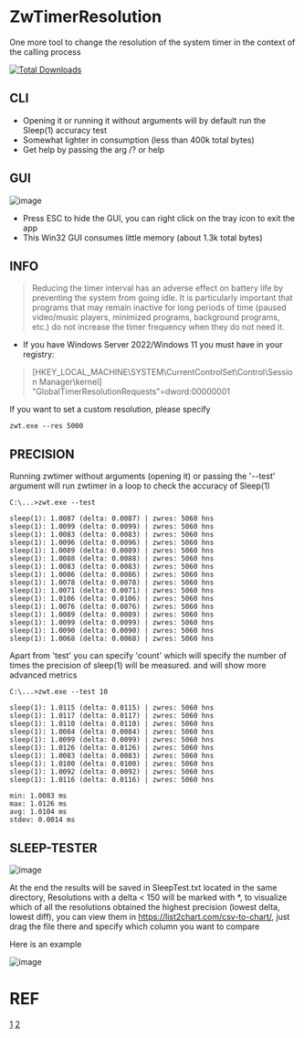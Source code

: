# ZwTimerResolution
One more tool to change the resolution of the system timer in the context of the calling process

[![Total Downloads](https://img.shields.io/github/downloads/LuSlower/ZwTimerResolution/total.svg)](https://github.com/LuSlower/ZwTimerResolution/releases)

## CLI

* Opening it or running it without arguments will by default run the Sleep(1) accuracy test
* Somewhat lighter in consumption (less than 400k total bytes)
* Get help by passing the arg /? or help

## GUI

![image](https://github.com/user-attachments/assets/55c16ad5-7e6a-45a5-a8f4-4a3d4c311e8a)

* Press ESC to hide the GUI, you can right click on the tray icon to exit the app
* This Win32 GUI consumes little memory (about 1.3k total bytes)

## INFO
> Reducing the timer interval has an adverse effect on battery life by preventing the system from going idle. It is particularly important that programs that may remain inactive for long periods of time (paused video/music players, minimized programs, background programs, etc.) do not increase the timer frequency when they do not need it.

* If you have Windows Server 2022/Windows 11 you must have in your registry:

> [HKEY_LOCAL_MACHINE\SYSTEM\CurrentControlSet\Control\Session Manager\kernel]
"GlobalTimerResolutionRequests"=dword:00000001

If you want to set a custom resolution, please specify

```
zwt.exe --res 5000
```

## PRECISION

Running zwtimer without arguments (opening it) or passing the '--test' argument will run zwtimer in a loop to check the accuracy of Sleep(1)

```
C:\...>zwt.exe --test

sleep(1): 1.0087 (delta: 0.0087) | zwres: 5060 hns
sleep(1): 1.0099 (delta: 0.0099) | zwres: 5060 hns
sleep(1): 1.0083 (delta: 0.0083) | zwres: 5060 hns
sleep(1): 1.0096 (delta: 0.0096) | zwres: 5060 hns
sleep(1): 1.0089 (delta: 0.0089) | zwres: 5060 hns
sleep(1): 1.0088 (delta: 0.0088) | zwres: 5060 hns
sleep(1): 1.0083 (delta: 0.0083) | zwres: 5060 hns
sleep(1): 1.0086 (delta: 0.0086) | zwres: 5060 hns
sleep(1): 1.0078 (delta: 0.0078) | zwres: 5060 hns
sleep(1): 1.0071 (delta: 0.0071) | zwres: 5060 hns
sleep(1): 1.0106 (delta: 0.0106) | zwres: 5060 hns
sleep(1): 1.0076 (delta: 0.0076) | zwres: 5060 hns
sleep(1): 1.0089 (delta: 0.0089) | zwres: 5060 hns
sleep(1): 1.0099 (delta: 0.0099) | zwres: 5060 hns
sleep(1): 1.0090 (delta: 0.0090) | zwres: 5060 hns
sleep(1): 1.0068 (delta: 0.0068) | zwres: 5060 hns
```

Apart from 'test' you can specify 'count' which will specify the number of times the precision of sleep(1) will be measured.
and will show more advanced metrics
```
C:\...>zwt.exe --test 10

sleep(1): 1.0115 (delta: 0.0115) | zwres: 5060 hns
sleep(1): 1.0117 (delta: 0.0117) | zwres: 5060 hns
sleep(1): 1.0110 (delta: 0.0110) | zwres: 5060 hns
sleep(1): 1.0084 (delta: 0.0084) | zwres: 5060 hns
sleep(1): 1.0099 (delta: 0.0099) | zwres: 5060 hns
sleep(1): 1.0126 (delta: 0.0126) | zwres: 5060 hns
sleep(1): 1.0083 (delta: 0.0083) | zwres: 5060 hns
sleep(1): 1.0100 (delta: 0.0100) | zwres: 5060 hns
sleep(1): 1.0092 (delta: 0.0092) | zwres: 5060 hns
sleep(1): 1.0116 (delta: 0.0116) | zwres: 5060 hns

min: 1.0083 ms
max: 1.0126 ms
avg: 1.0104 ms
stdev: 0.0014 ms
```

## SLEEP-TESTER

![image](https://github.com/user-attachments/assets/798ea272-cdda-4617-8265-a82761f7215b)

At the end the results will be saved in SleepTest.txt located in the same directory,
Resolutions with a delta < 150 will be marked with *, to visualize which of all the resolutions obtained the highest precision (lowest delta, lowest diff),
you can view them in https://list2chart.com/csv-to-chart/, just drag the file there and specify which column you want to compare



Here is an example

![image](https://github.com/user-attachments/assets/b58589c5-758e-4b61-928a-eaccaf094676)

# REF
[1](https://github.com/valleyofdoom/TimerResolution)
[2](https://xkln.net/blog/powershell-sleep-duration-accuracy-and-windows-timers/)
